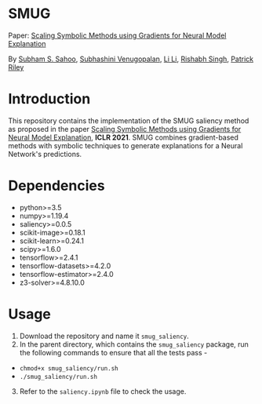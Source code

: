 # SMUG
Paper: [Scaling Symbolic Methods using Gradients for Neural Model Explanation](https://arxiv.org/abs/2006.16322)

By [Subham S. Sahoo](https://research.google/people/SubhamSekharSahoo/), [Subhashini Venugopalan](https://vsubhashini.github.io), [Li Li](https://research.google/people/LiLi/), [Rishabh Singh](https://research.google/people/RishabhSingh/), [Patrick Riley](https://research.google/people/PatrickRiley/)

# Introduction

This repository contains the implementation of the SMUG saliency method as proposed in the paper [Scaling Symbolic Methods using Gradients for Neural Model Explanation](https://arxiv.org/abs/2006.16322), **ICLR 2021**. SMUG combines gradient-based methods with symbolic techniques to generate explanations for a Neural Network's predictions.

# Dependencies
* python>=3.5
* numpy>=1.19.4
* saliency>=0.0.5
* scikit-image>=0.18.1
* scikit-learn>=0.24.1
* scipy>=1.6.0
* tensorflow>=2.4.1
* tensorflow-datasets>=4.2.0
* tensorflow-estimator>=2.4.0
* z3-solver>=4.8.10.0

# Usage
1. Download the repository and name it `smug_saliency`.
2. In the parent directory, which contains the `smug_saliency` package, run the following commands to ensure that all the tests pass -
  * `chmod+x smug_saliency/run.sh`
  * `./smug_saliency/run.sh`
3. Refer to the `saliency.ipynb` file to check the usage.
